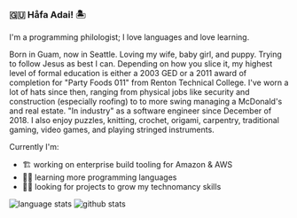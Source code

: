 ### 🇬🇺 Håfa Adai! 🏝

I'm a programming philologist; I love languages and love learning.

Born in Guam, now in Seattle. Loving my wife, baby girl, and puppy. Trying to follow Jesus as best I can. Depending on how you slice it, my highest level of formal education is either a 2003 GED or a 2011 award of completion for "Party Foods 011" from Renton Technical College. I've worn a lot of hats since then, ranging from physical jobs like security and construction (especially roofing) to to more swing managing a McDonald's and real estate. "In industry" as a software engineer since December of 2018. I also enjoy puzzles, knitting, crochet, origami, carpentry, traditional gaming, video games, and playing stringed instruments.

Currently I'm:

- 🏗 working on enterprise build tooling for Amazon & AWS
- 👨‍💻 learning more programming languages
- 🧙‍♂️ looking for projects to grow my technomancy skills


![language stats](https://github-readme-stats.vercel.app/api/top-langs/?username=hiljusti&langs_count=50&layout=compact&theme=gruvbox&show_icons=true)
![github stats](https://github-readme-stats.vercel.app/api?username=hiljusti&theme=gruvbox&show_icons=true)

<!--
**hiljusti/hiljusti** is a ✨ _special_ ✨ repository because its `README.md` (this file) appears on your GitHub profile.

Here are some ideas to get you started:

- 🔭 I’m currently working on ...
- 🌱 I’m currently learning ...
- 👯 I’m looking to collaborate on ...
- 🤔 I’m looking for help with ...
- 💬 Ask me about ...
- 📫 How to reach me: ...
- 😄 Pronouns: ...
- ⚡ Fun fact: ...
-->

